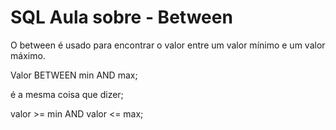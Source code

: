 # SQL Aula sobre - Between

O between é usado para encontrar o valor entre um valor mínimo e um valor máximo.

Valor BETWEEN min AND max;

é a mesma coisa que dizer;

valor >= min AND valor <= max;
